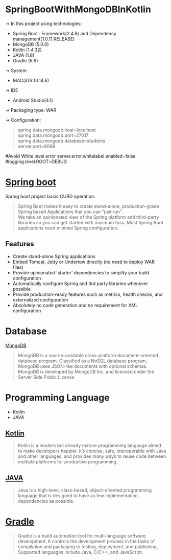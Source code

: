 # SpringBootWithMongoDBInKotlin

-> In this project using technologies:
* Spring Boot : Framework(2.4.8) and Dependency management(1.0.11.RELEASE)
* MongoDB (5.0.0)
* Kotlin (1.4.32)
* JAVA (1.8)
* Gradle (6.9)

-> System 
* MAC(iOS:10.14.6)

-> IDE
* Android Studio(4.1)

-> Packaging type: WAR

-> Configuration:<br>
  > spring.data.mongodb.host=localhost<br>
   spring.data.mongodb.port=27017<br>
   spring.data.mongodb.database=students<br>
   server.port=8099<br>

#Avoid White level error
server.error.whitelabel.enabled=false
#logging.level.ROOT=DEBUG



# [Spring boot](https://spring.io/projects/spring-boot)
Spring boot project bacic CURD operation.

> Spring Boot makes it easy to create stand-alone, production-grade Spring based Applications that you can "just run".<br>
 We take an opinionated view of the Spring platform and third-party libraries so you can get started with minimum fuss. Most Spring Boot applications need minimal Spring configuration.
 
 ## Features
 * Create stand-alone Spring applications
 * Embed Tomcat, Jetty or Undertow directly (no need to deploy WAR files)
 * Provide opinionated 'starter' dependencies to simplify your build configuration
 * Automatically configure Spring and 3rd party libraries whenever possible
 * Provide production-ready features such as metrics, health checks, and externalized configuration
 * Absolutely no code generation and no requirement for XML configuration


# Database
 [MongoDB](https://docs.mongodb.com) 
  > MongoDB is a source-available cross-platform document-oriented database program. Classified as a NoSQL database program, MongoDB uses JSON-like documents with optional schemas. MongoDB is developed by MongoDB Inc. and licensed under the Server Side Public License

# Programming Language
* Kotlin
* JAVA

## [Kotlin](https://kotlinlang.org)
> Kotlin is a modern but already mature programming language aimed to make developers happier. It’s concise, safe, interoperable with Java and other languages, and provides many ways to reuse code between multiple platforms for productive programming.

## [JAVA](https://www.java.com/en/)
> Java is a high-level, class-based, object-oriented programming language that is designed to have as few implementation dependencies as possible.

# [Gradle](https://gradle.org)
> Gradle is a build automation tool for multi-language software development. It controls the development process in the tasks of compilation and packaging to testing, deployment, and publishing. Supported languages include Java, C/C++, and JavaScript.
